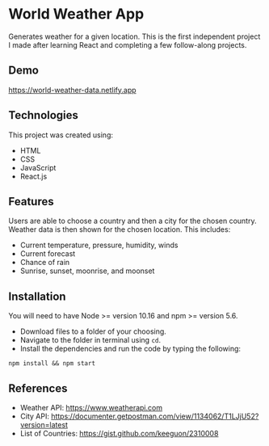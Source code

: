 # World Weather App
Generates weather for a given location. This is the first independent project I made after learning React and completing a few follow-along projects. 

## Demo
https://world-weather-data.netlify.app

## Technologies
This project was created using:
- HTML
- CSS
- JavaScript
- React.js

## Features
Users are able to choose a country and then a city for the chosen country. Weather data is then shown for the chosen location. This includes:
- Current temperature, pressure, humidity, winds
- Current forecast
- Chance of rain
- Sunrise, sunset, moonrise, and moonset

## Installation
You will need to have Node >= version 10.16 and npm >= version 5.6.
- Download files to a folder of your choosing.
- Navigate to the folder in terminal using `cd`. 
- Install the dependencies and run the code by typing the following:

```
npm install && npm start
```


## References
- Weather API: https://www.weatherapi.com
- City API: https://documenter.getpostman.com/view/1134062/T1LJjU52?version=latest
- List of Countries: https://gist.github.com/keeguon/2310008
